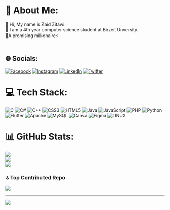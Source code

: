 # 💫 About Me:
🔭 Hi, My name is Zaid Zitawi <br>🌱 I am a 4th year computer science student at Birzeit Unversity. <br>🤝A promising millionaire⚡ <br><br>


## 🌐 Socials:
[![Facebook](https://img.shields.io/badge/Facebook-%231877F2.svg?logo=Facebook&logoColor=white)](https://facebook.com/https://www.facebook.com/profile.php?id=100003752475829) [![Instagram](https://img.shields.io/badge/Instagram-%23E4405F.svg?logo=Instagram&logoColor=white)](https://instagram.com/https://www.instagram.com/zaid_zitawi/) [![LinkedIn](https://img.shields.io/badge/LinkedIn-%230077B5.svg?logo=linkedin&logoColor=white)](https://linkedin.com/in/www.linkedin.com/in/zaid-zitawi-200713274) [![Twitter](https://img.shields.io/badge/Twitter-%231DA1F2.svg?logo=Twitter&logoColor=white)](https://twitter.com/https://twitter.com/ZaidZitawi) 

# 💻 Tech Stack:
![C](https://img.shields.io/badge/c-%2300599C.svg?style=for-the-badge&logo=c&logoColor=white) ![C#](https://img.shields.io/badge/c%23-%23239120.svg?style=for-the-badge&logo=c-sharp&logoColor=white) ![C++](https://img.shields.io/badge/c++-%2300599C.svg?style=for-the-badge&logo=c%2B%2B&logoColor=white) ![CSS3](https://img.shields.io/badge/css3-%231572B6.svg?style=for-the-badge&logo=css3&logoColor=white) ![HTML5](https://img.shields.io/badge/html5-%23E34F26.svg?style=for-the-badge&logo=html5&logoColor=white) ![Java](https://img.shields.io/badge/java-%23ED8B00.svg?style=for-the-badge&logo=java&logoColor=white) ![JavaScript](https://img.shields.io/badge/javascript-%23323330.svg?style=for-the-badge&logo=javascript&logoColor=%23F7DF1E) ![PHP](https://img.shields.io/badge/php-%23777BB4.svg?style=for-the-badge&logo=php&logoColor=white) ![Python](https://img.shields.io/badge/python-3670A0?style=for-the-badge&logo=python&logoColor=ffdd54) ![Flutter](https://img.shields.io/badge/Flutter-%2302569B.svg?style=for-the-badge&logo=Flutter&logoColor=white) ![Apache](https://img.shields.io/badge/apache-%23D42029.svg?style=for-the-badge&logo=apache&logoColor=white) ![MySQL](https://img.shields.io/badge/mysql-%2300f.svg?style=for-the-badge&logo=mysql&logoColor=white) ![Canva](https://img.shields.io/badge/Canva-%2300C4CC.svg?style=for-the-badge&logo=Canva&logoColor=white) 	![Figma](https://img.shields.io/badge/figma-%23F24E1E.svg?style=for-the-badge&logo=figma&logoColor=white) ![LINUX](https://img.shields.io/badge/Linux-FCC624?style=for-the-badge&logo=linux&logoColor=black)
# 📊 GitHub Stats:
![](https://github-readme-stats.vercel.app/api?username=ZaidZitawi&theme=dracula&hide_border=false&include_all_commits=true&count_private=true)<br/>
![](https://github-readme-streak-stats.herokuapp.com/?user=ZaidZitawi&theme=dracula&hide_border=false)<br/>
![](https://github-readme-stats.vercel.app/api/top-langs/?username=ZaidZitawi&theme=dracula&hide_border=false&include_all_commits=true&count_private=true&layout=compact)

### 🔝 Top Contributed Repo
![](https://github-contributor-stats.vercel.app/api?username=ZaidZitawi&limit=5&theme=dark&combine_all_yearly_contributions=true)

---
[![](https://visitcount.itsvg.in/api?id=ZaidZitawi&icon=6&color=3)](https://visitcount.itsvg.in)

<!-- Proudly created with GPRM ( https://gprm.itsvg.in ) -->
